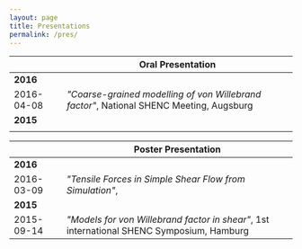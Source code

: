 ```yaml
---
layout: page
title: Presentations
permalink: /pres/
---
```



||Oral Presentation|
|:--|---|
|**2016**|
|2016-04-08|*"Coarse-grained modelling of von Willebrand factor"*, National SHENC Meeting, Augsburg|
|**2015**||
|||

||Poster Presentation|
|:--|---|
|**2016**|
|2016-03-09|*"Tensile Forces in Simple Shear Flow from Simulation"*, |
|**2015**||
|2015-09-14|*"Models for von Willebrand factor in shear"*, 1st international SHENC Symposium, Hamburg|
